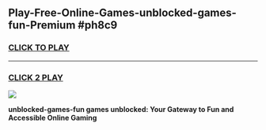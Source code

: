 
## Play-Free-Online-Games-unblocked-games-fun-Premium #ph8c9
<h3>
<a href="https://premium.freeplayer.one?title=unblocked-games-fun&ref=8M">CLICK TO PLAY</a></h3>
<hr>

<h3>
<a href="https://premium.freeplayer.one?title=unblocked-games-fun&ref=8M">CLICK 2 PLAY</a>
  
</h3>

<a href="https://premium.freeplayer.one?title=unblocked-games-fun&ref=8M"><img src="https://clearcache.store/games.png"></a>


**unblocked-games-fun games unblocked: Your Gateway to Fun and Accessible Online Gaming**
